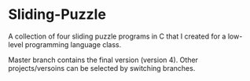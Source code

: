# Sliding-Puzzle
A collection of four sliding puzzle programs in C that I created for a low-level programming language class. 

Master branch contains the final version (version 4). Other projects/versoins can be selected by switching branches.
